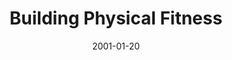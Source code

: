 ---
layout: message
category: message
series: "Millennium Makeover"
title: "Building Physical Fitness"
date: 2001-01-20
message_id: 347
---